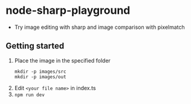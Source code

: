 # node-sharp-playground

- Try image editing with sharp and image comparison with pixelmatch

## Getting started

1. Place the image in the specified folder
   ```
   mkdir -p images/src
   mkdir -p images/out
   ```
2. Edit `<your file name>` in index.ts
3. `npm run dev`
